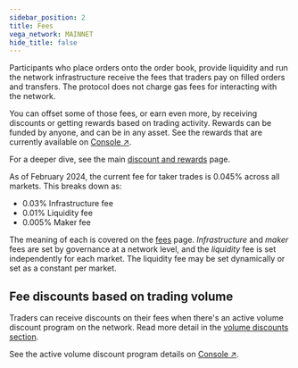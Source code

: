 ```yaml
---
sidebar_position: 2
title: Fees
vega_network: MAINNET
hide_title: false
---
```


Participants who place orders onto the order book, provide liquidity and run the network infrastructure receive the fees that traders pay on filled orders and transfers. The protocol does not charge gas fees for interacting with the network.

You can offset some of those fees, or earn even more, by receiving discounts or getting rewards based on trading activity. Rewards can be funded by anyone, and can be in any asset. See the rewards that are currently available on [Console ↗](https://console.vega.xyz/#/rewards).

For a deeper dive, see the main [discount and rewards](../concepts/trading-on-vega/discounts-rewards.md) page.

As of February 2024, the current fee for taker trades is 0.045% across all markets. This breaks down as:

- 0.03% Infrastructure fee
- 0.01% Liquidity fee
- 0.005% Maker fee

The meaning of each is covered on the [fees](../concepts/trading-on-vega/fees.md) page. *Infrastructure* and *maker* fees are set by governance at a network level, and the *liquidity* fee is set independently for each market. The liquidity fee may be set dynamically or set as a constant per market. 

## Fee discounts based on trading volume
Traders can receive discounts on their fees when there's an active volume discount program on the network. Read more detail in the [volume discounts section](./referral-program.md#volume-discounts). 

See the active volume discount program details on [Console ↗](https://console.vega.xyz/#/fees).